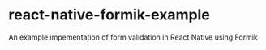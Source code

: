 # react-native-formik-example
An example impementation of form validation in React Native using Formik
